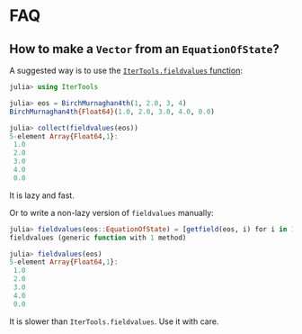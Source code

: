 # FAQ

## How to make a `Vector` from an `EquationOfState`?

A suggested way is to use the
[`IterTools.fieldvalues` function](https://juliacollections.github.io/IterTools.jl/latest/index.html#IterTools.fieldvalues):

```julia
julia> using IterTools

julia> eos = BirchMurnaghan4th(1, 2.0, 3, 4)
BirchMurnaghan4th{Float64}(1.0, 2.0, 3.0, 4.0, 0.0)

julia> collect(fieldvalues(eos))
5-element Array{Float64,1}:
 1.0
 2.0
 3.0
 4.0
 0.0
```

It is lazy and fast.

Or to write a non-lazy version of `fieldvalues` manually:

```julia
julia> fieldvalues(eos::EquationOfState) = [getfield(eos, i) for i in 1:nfields(eos)]
fieldvalues (generic function with 1 method)

julia> fieldvalues(eos)
5-element Array{Float64,1}:
 1.0
 2.0
 3.0
 4.0
 0.0
```

It is slower than `IterTools.fieldvalues`. Use it with care.

